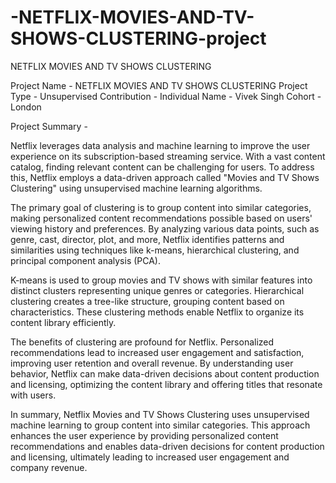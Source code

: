 # -NETFLIX-MOVIES-AND-TV-SHOWS-CLUSTERING-project
 NETFLIX MOVIES AND TV SHOWS CLUSTERING

Project Name - NETFLIX MOVIES AND TV SHOWS CLUSTERING
Project Type - Unsupervised
Contribution - Individual
Name - Vivek Singh
Cohort - London

Project Summary -

Netflix leverages data analysis and machine learning to improve the user experience on its subscription-based streaming service. With a vast content catalog, finding relevant content can be challenging for users. To address this, Netflix employs a data-driven approach called "Movies and TV Shows Clustering" using unsupervised machine learning algorithms.

The primary goal of clustering is to group content into similar categories, making personalized content recommendations possible based on users' viewing history and preferences. By analyzing various data points, such as genre, cast, director, plot, and more, Netflix identifies patterns and similarities using techniques like k-means, hierarchical clustering, and principal component analysis (PCA).

K-means is used to group movies and TV shows with similar features into distinct clusters representing unique genres or categories. Hierarchical clustering creates a tree-like structure, grouping content based on characteristics. These clustering methods enable Netflix to organize its content library efficiently.

The benefits of clustering are profound for Netflix. Personalized recommendations lead to increased user engagement and satisfaction, improving user retention and overall revenue. By understanding user behavior, Netflix can make data-driven decisions about content production and licensing, optimizing the content library and offering titles that resonate with users.

In summary, Netflix Movies and TV Shows Clustering uses unsupervised machine learning to group content into similar categories. This approach enhances the user experience by providing personalized content recommendations and enables data-driven decisions for content production and licensing, ultimately leading to increased user engagement and company revenue.
